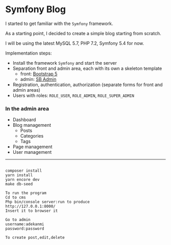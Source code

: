 # Symfony Blog

I started to get familiar with the `Symfony` framework.

As a starting point, I decided to create a simple blog starting from scratch.

I will be using the latest MySQL 5.7, PHP 7.2, Symfony 5.4 for now.

Implementation steps:
- Install the framework `Symfony` and start the server
- Separation front and admin area, each with its own a skeleton template
  - front: [Bootstrap 5](https://getbootstrap.com)
  - admin: [SB Admin](https://startbootstrap.com/template/sb-admin)
- Registration, authentication, authorization (separate forms for front and admin areas)
- Users with roles: `ROLE_USER`, `ROLE_ADMIN`, `ROLE_SUPER_ADMIN`

### In the admin area
- Dashboard
- Blog management
  - Posts
  - Categories
  - Tags
- Page management
- User management

---


```

composer install
yarn install
yarn encore dev
make db-seed

To run the program
Cd to cms
Php bin/console server:run to produce 
http://127.0.0.1:8000/
Insert it to browser it

Go to admin
username:adekanmi
password:password

To create post,edit,delete
